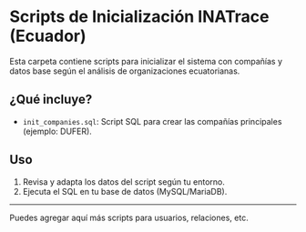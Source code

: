 # Scripts de Inicialización INATrace (Ecuador)

Esta carpeta contiene scripts para inicializar el sistema con compañías y datos base según el análisis de organizaciones ecuatorianas.

## ¿Qué incluye?
- `init_companies.sql`: Script SQL para crear las compañías principales (ejemplo: DUFER).

## Uso
1. Revisa y adapta los datos del script según tu entorno.
2. Ejecuta el SQL en tu base de datos (MySQL/MariaDB).

---

Puedes agregar aquí más scripts para usuarios, relaciones, etc.
